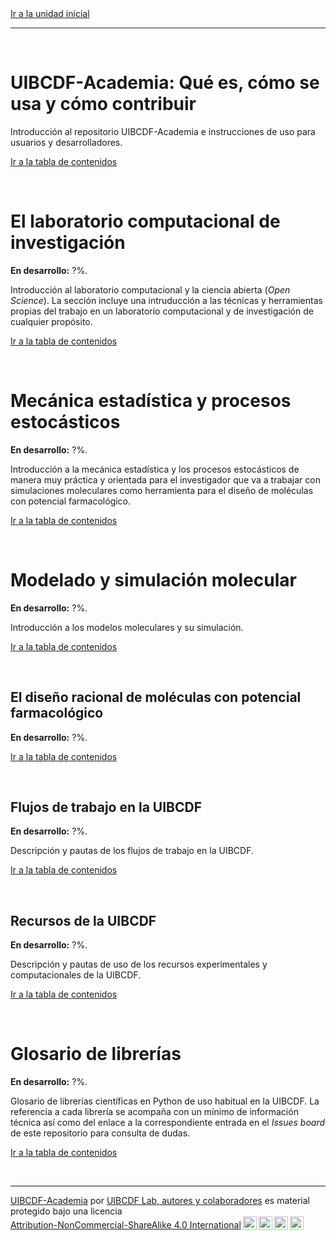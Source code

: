 <div style='text-align: left;'> <a href="../README.md">Ir a la unidad inicial</a> </div>

-----

<br>

# UIBCDF-Academia: Qué es, cómo se usa y cómo contribuir <a class="anchor" id="UIBCDF-Academia"></a>

Introducción al repositorio UIBCDF-Academia e instrucciones de uso para usuarios y desarrolladores.

[Ir a la tabla de contenidos][menu:academia]

<br>

# El laboratorio computacional de investigación <a class="anchor" id="Laboratorio-computacional"></a>

<div class="alert alert-danger" role="alert">
<strong>En desarrollo:</strong> ?%.
</div>

Introducción al laboratorio computacional y la ciencia abierta (*Open Science*). La sección incluye
una intruducción a las técnicas y herramientas propias del trabajo en un laboratorio computacional
y de investigación de cualquier propósito.

[Ir a la tabla de contenidos][menu:laboratorio_computacional]

<br>

# Mecánica estadística y procesos estocásticos <a class="anchor" id="Mecanica-estadistica"></a>

<div class="alert alert-danger" role="alert">
<strong>En desarrollo:</strong> ?%.
</div>

Introducción a la mecánica estadística y los procesos estocásticos de manera muy práctica y
orientada para el investigador que va a trabajar con simulaciones moleculares como herramienta para
el diseño de moléculas con potencial farmacológico.

[Ir a la tabla de contenidos][menu:mecanica_estadistica]

<br>

# Modelado y simulación molecular <a class="anchor" id="Modelado-simulacion"></a>

<div class="alert alert-danger" role="alert">
<strong>En desarrollo:</strong> ?%.
</div>

Introducción a los modelos moleculares y su simulación.

[Ir a la tabla de contenidos][menu:simulacion_molecular]

<br>

## El diseño racional de moléculas con potencial farmacológico <a class="anchor" id="Diseño-racional"></a>

<div class="alert alert-danger" role="alert">
<strong>En desarrollo:</strong> ?%.
</div>

[Ir a la tabla de contenidos][menu:diseño_racional]

<br>

## Flujos de trabajo en la UIBCDF <a class="anchor" id="Recursos"></a>

<div class="alert alert-danger" role="alert">
<strong>En desarrollo:</strong> ?%.
</div>

Descripción y pautas de los flujos de trabajo en la UIBCDF.

[Ir a la tabla de contenidos][menu:flujos]

<br>

## Recursos de la UIBCDF <a class="anchor" id="Recursos"></a>

<div class="alert alert-danger" role="alert">
<strong>En desarrollo:</strong> ?%.
</div>

Descripción y pautas de uso de los recursos experimentales y computacionales de la UIBCDF.

[Ir a la tabla de contenidos][menu:recursos]

<br>

# Glosario de librerías <a class="anchor" id="Glosario"></a>

<div class="alert alert-danger" role="alert">
<strong>En desarrollo:</strong> ?%.
</div>

Glosario de librerías científicas en Python de uso habitual en la UIBCDF. La referencia a cada
librería se acompaña con un mínimo de información técnica así como del enlace a la correspondiente
entrada en el *Issues board* de este repositorio para consulta de dudas.

[Ir a la tabla de contenidos][menu:glosario]

<br>

-----
<p xmlns:cc="http://creativecommons.org/ns#" xmlns:dct="http://purl.org/dc/terms/"><a property="dct:title" rel="cc:attributionURL" href="https://github.com/uibcdf/Academia">UIBCDF-Academia</a> por <a rel="cc:attributionURL dct:creator" property="cc:attributionName" href="https://github.com/uibcdf/Academia/graphs/contributors">UIBCDF Lab, autores y colaboradores</a> es material protegido bajo una licencia <a href="http://creativecommons.org/licenses/by-nc-sa/4.0/deed.es?ref=chooser-v1" target="_blank" rel="license noopener noreferrer" style="display:inline-block;">Attribution-NonCommercial-ShareAlike 4.0 International<img style="height:22px!important;margin-left:3px;vertical-align:text-bottom;" src="https://mirrors.creativecommons.org/presskit/icons/cc.svg?ref=chooser-v1"><img style="height:22px!important;margin-left:3px;vertical-align:text-bottom;" src="https://mirrors.creativecommons.org/presskit/icons/by.svg?ref=chooser-v1"><img style="height:22px!important;margin-left:3px;vertical-align:text-bottom;" src="https://mirrors.creativecommons.org/presskit/icons/nc.svg?ref=chooser-v1"><img style="height:22px!important;margin-left:3px;vertical-align:text-bottom;" src="https://mirrors.creativecommons.org/presskit/icons/sa.svg?ref=chooser-v1"></a></p>

[menu:academia]: UIBCDF-Academia/README.md
[menu:laboratorio_computacional]: Laboratorio_computacional/README.md
[menu:mecanica_estadistica]: Mecanica_estadistica_y_procesos_estocasticos/README.md
[menu:simulacion_molecular]: Modelado_y_simulacion_molecular/README.md
[menu:diseño_racional]: Diseño_racional_de_moleculas/README.md
[menu:recursos]: recursos_UIBCDF/README.md
[menu:flujos]: Flujos_de_trabajo/README.md
[menu:glosario]: Glosario_librerias/README.md

